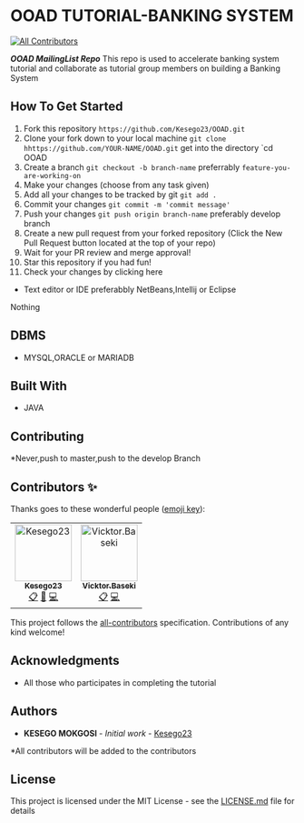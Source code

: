 # OOAD TUTORIAL-BANKING SYSTEM

[![All Contributors](https://img.shields.io/badge/all_contributors-2-orange.svg?style=flat-square)](#contributors)

***OOAD MailingList Repo*** This repo is used to accelerate banking system tutorial and collaborate as tutorial group members on building a Banking System

## How To Get Started
1. Fork this repository
`https://github.com/Kesego23/OOAD.git`
2. Clone your fork down to your local machine
`git clone hhttps://github.com/YOUR-NAME/OOAD.git`
get into the directory
`cd OOAD
3. Create a branch
`git checkout -b branch-name`
preferrably `feature-you-are-working-on`
4. Make your changes (choose from any task given)
5. Add all your changes to be tracked by git 
`git add .`
6. Commit your changes
`git commit -m 'commit message'`
7. Push your changes
`git push origin branch-name`
preferably develop branch
8. Create a new pull request from your forked repository (Click the New Pull Request button located at the top of your repo)
9. Wait for your PR review and merge approval!
10. Star this repository if you had fun!
11. Check your changes by clicking here 

* Text editor or IDE preferabbly NetBeans,Intellij or Eclipse

Nothing 

## DBMS

* MYSQL,ORACLE or MARIADB

## Built With

* JAVA

## Contributing

*Never,push to master,push to the develop Branch

## Contributors ✨

Thanks goes to these wonderful people ([emoji key](https://allcontributors.org/docs/en/emoji-key)):

<!-- ALL-CONTRIBUTORS-LIST:START - Do not remove or modify this section -->
<!-- prettier-ignore -->
<table>
  <tr>
   
<td align="center"><a href="https://github.com/Kesego23"><img src="https://avatars3.githubusercontent.com/u/38880602?v=4" width="100px;" alt="Kesego23"/><br /><sub><b>Kesego23</b></sub></a><br /><a href="#eventOrganizing-Kesego23" title="Event Organizing">📋</a> <a href="#example-Kesego23" title="Documentation">📖</a> <a href="#example-Kesego23" title="Code">💻</a></td>
<td align="center"><a href="https://github.com/vb18aai"><img src="https://avatars2.githubusercontent.com/u/51910258?s=400&v=4" width="100px;" alt="Vicktor.Baseki"/><br /><sub><b>Vicktor.Baseki</b></sub></a><br /><a href="#eventOrganizing-vb18aai" title="Project Setup">📋</a> <a href="#example-vb18aai" title="Code">💻</a></td>
  </tr>
</table>

<!-- ALL-CONTRIBUTORS-LIST:END -->

This project follows the [all-contributors](https://github.com/all-contributors/all-contributors) specification. Contributions of any kind welcome!

## Acknowledgments

* All those who participates in completing the tutorial

## Authors

* **KESEGO MOKGOSI** - *Initial work* - [Kesego23](https://github.com/Kesego23)

*All contributors will be added to the contributors

## License

This project is licensed under the MIT License - see the [LICENSE.md](LICENSE.md) file for details

